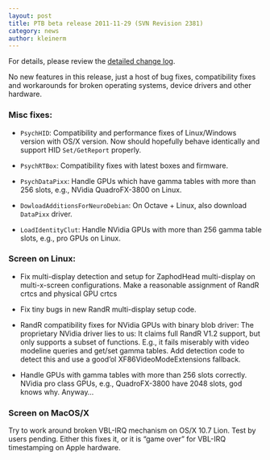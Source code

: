 ```yaml
---
layout: post
title: PTB beta release 2011-11-29 (SVN Revision 2381)
category: news
author: kleinerm
---
```


For details, please review the [detailed change
log](http://code.google.com/p/psychtoolbox-3/source/detail?r=2381).

No new features in this release, just a host of bug fixes, compatibility
fixes and workarounds for broken operating systems, device drivers and
other hardware.

### Misc fixes:

-   `PsychHID`: Compatibility and performance fixes of Linux/Windows
    version with OS/X version. Now should hopefully behave identically
    and support HID `Set/GetReport` properly.

-   `PsychRTBox`: Compatibility fixes with latest boxes and firmware.

-   `PsychDataPixx`: Handle GPUs which have gamma tables with more than
    256 slots, e.g., NVidia QuadroFX-3800 on Linux.

-   `DowloadAdditionsForNeuroDebian`: On Octave + Linux, also download
    `DataPixx` driver.

-   `LoadIdentityClut`: Handle NVidia GPUs with more than 256 gamma
    table slots, e.g., pro GPUs on Linux.

### Screen on Linux:

-   Fix multi-display detection and setup for ZaphodHead multi-display
    on multi-x-screen configurations. Make a reasonable assignment of
    RandR crtcs and physical GPU crtcs

-   Fix tiny bugs in new RandR multi-display setup code.

-   RandR compatibility fixes for NVidia GPUs with binary blob driver:
    The proprietary NVidia driver lies to us: It claims full RandR V1.2
    support, but only supports a subset of functions. E.g., it fails
    miserably with video modeline queries and get/set gamma tables. Add
    detection code to detect this and use a good’ol
    XF86VideoModeExtensions fallback.

-   Handle GPUs with gamma tables with more than 256 slots correctly.
    NVidia pro class GPUs, e.g., QuadroFX-3800 have 2048 slots, god
    knows why. Anyway…

### Screen on MacOS/X

Try to work around broken VBL-IRQ mechanism on OS/X 10.7 Lion. Test by
users pending. Either this fixes it, or it is “game over” for VBL-IRQ
timestamping on Apple hardware.
